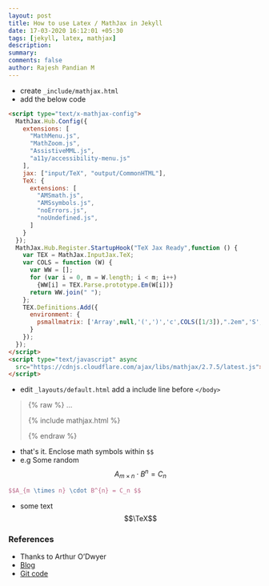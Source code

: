 ```yaml
---
layout: post
title: How to use Latex / MathJax in Jekyll
date: 17-03-2020 16:12:01 +05:30
tags: [jekyll, latex, mathjax]
description:
summary:
comments: false
author: Rajesh Pandian M
---
```


* create `_include/mathjax.html`
* add the below code

```html
<script type="text/x-mathjax-config">
  MathJax.Hub.Config({
    extensions: [
      "MathMenu.js",
      "MathZoom.js",
      "AssistiveMML.js",
      "a11y/accessibility-menu.js"
    ],
    jax: ["input/TeX", "output/CommonHTML"],
    TeX: {
      extensions: [
        "AMSmath.js",
        "AMSsymbols.js",
        "noErrors.js",
        "noUndefined.js",
      ]
    }
  });
  MathJax.Hub.Register.StartupHook("TeX Jax Ready",function () {
    var TEX = MathJax.InputJax.TeX;
    var COLS = function (W) {
      var WW = [];
      for (var i = 0, m = W.length; i < m; i++)
        {WW[i] = TEX.Parse.prototype.Em(W[i])}
      return WW.join(" ");
    };
    TEX.Definitions.Add({
      environment: {
        psmallmatrix: ['Array',null,'(',')','c',COLS([1/3]),".2em",'S',1],
      }
    });
  });
</script>
<script type="text/javascript" async
  src="https://cdnjs.cloudflare.com/ajax/libs/mathjax/2.7.5/latest.js">
</script>

```

* edit `_layouts/default.html` add a include line before `</body>`

> {% raw  %}
> ...
>
> {% include mathjax.html %}
>
> </body>
> {% endraw %}

- that's it. Enclose math symbols within `$$`
- e.g Some random $$A_{m \times n} \cdot B^{n} = C_n $$
```tex
$$A_{m \times n} \cdot B^{n} = C_n $$
```
- some text $$\TeX$$



### References
- Thanks to Arthur O’Dwyer
- [Blog](https://quuxplusone.github.io/blog/2018/08/05/mathjax-in-jekyll/)
- [Git code](https://github.com/Quuxplusone/blog/commit/a829f7fae66a51771c30ed259739650524c60e66)
